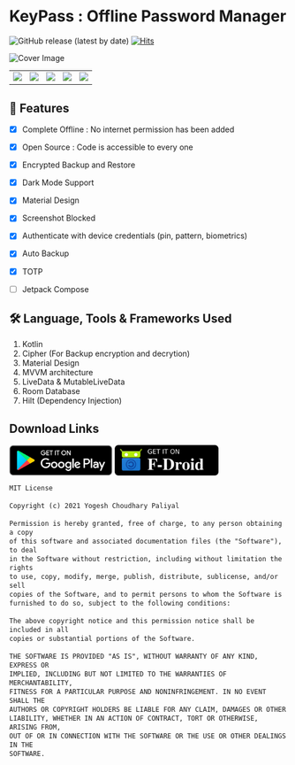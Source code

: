 # KeyPass : Offline Password Manager

![GitHub release (latest by date)](https://img.shields.io/github/v/release/yogeshpaliyal/KeyPass?style=for-the-badge)
[![Hits](https://hits.seeyoufarm.com/api/count/incr/badge.svg?url=https%3A%2F%2Fgithub.com%2Fyogeshpaliyal%2FKeyPass&count_bg=%2379C83D&title_bg=%23555555&icon=&icon_color=%23E7E7E7&title=hits&edge_flat=true)](https://yogeshpaliyal.com)

![Cover Image](https://github.com/yogeshpaliyal/KeyPass/raw/master/images/KeyPass%20Cover.jpg)

|  |  |  |  |  |
|--|--|--|--|--|
|<img src ="https://github.com/yogeshpaliyal/KeyPass/blob/master/images/image1.png?raw=true" width="100%"/>|<img src ="https://github.com/yogeshpaliyal/KeyPass/blob/master/images/image2.png?raw=true" width="100%"/>|<img src ="https://github.com/yogeshpaliyal/KeyPass/blob/master/images/image3.png?raw=true" width="100%"/>|<img src ="https://github.com/yogeshpaliyal/KeyPass/blob/master/images/image4.png?raw=true" width="100%"/> |<img src ="https://github.com/yogeshpaliyal/KeyPass/blob/master/images/image5.png?raw=true" width="100%"/> 





## 🤩 Features
- [x] Complete Offline : No internet permission has been added   
- [x]  Open Source : Code is accessible to every one  
- [x]  Encrypted Backup and Restore
- [x] Dark Mode Support
- [x] Material Design
- [x] Screenshot Blocked
- [x] Authenticate with device credentials (pin, pattern, biometrics)
- [x] Auto Backup
- [x] TOTP
- [ ] Jetpack Compose


## 🛠️ Language, Tools & Frameworks Used
 1. Kotlin
 2. Cipher (For Backup encryption and decrytion)
 3. Material Design
 4. MVVM architecture
 5. LiveData & MutableLiveData
 6. Room Database
 7. Hilt (Dependency Injection)


## Download Links   
<a href='https://play.google.com/store/apps/details?id=com.yogeshpaliyal.keypass'><img align='center' height='55' src='./icons/google_play_badge.png'></a>
<a href='https://f-droid.org/en/packages/com.yogeshpaliyal.keypass/'><img align='center' alt='Get it on F-Droid' src='./icons/fdroid_badge.png' height="55"/></a>  


```
MIT License

Copyright (c) 2021 Yogesh Choudhary Paliyal

Permission is hereby granted, free of charge, to any person obtaining a copy
of this software and associated documentation files (the "Software"), to deal
in the Software without restriction, including without limitation the rights
to use, copy, modify, merge, publish, distribute, sublicense, and/or sell
copies of the Software, and to permit persons to whom the Software is
furnished to do so, subject to the following conditions:

The above copyright notice and this permission notice shall be included in all
copies or substantial portions of the Software.

THE SOFTWARE IS PROVIDED "AS IS", WITHOUT WARRANTY OF ANY KIND, EXPRESS OR
IMPLIED, INCLUDING BUT NOT LIMITED TO THE WARRANTIES OF MERCHANTABILITY,
FITNESS FOR A PARTICULAR PURPOSE AND NONINFRINGEMENT. IN NO EVENT SHALL THE
AUTHORS OR COPYRIGHT HOLDERS BE LIABLE FOR ANY CLAIM, DAMAGES OR OTHER
LIABILITY, WHETHER IN AN ACTION OF CONTRACT, TORT OR OTHERWISE, ARISING FROM,
OUT OF OR IN CONNECTION WITH THE SOFTWARE OR THE USE OR OTHER DEALINGS IN THE
SOFTWARE.
```
